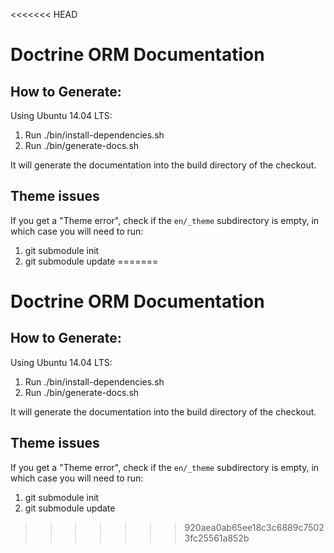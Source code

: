 <<<<<<< HEAD
# Doctrine ORM Documentation

## How to Generate:
Using Ubuntu 14.04 LTS:

1. Run ./bin/install-dependencies.sh
2. Run ./bin/generate-docs.sh

It will generate the documentation into the build directory of the checkout.


## Theme issues

If you get a "Theme error", check if the `en/_theme` subdirectory is empty,
in which case you will need to run:

1. git submodule init
2. git submodule update
=======
# Doctrine ORM Documentation

## How to Generate:
Using Ubuntu 14.04 LTS:

1. Run ./bin/install-dependencies.sh
2. Run ./bin/generate-docs.sh

It will generate the documentation into the build directory of the checkout.


## Theme issues

If you get a "Theme error", check if the `en/_theme` subdirectory is empty,
in which case you will need to run:

1. git submodule init
2. git submodule update
>>>>>>> 920aea0ab65ee18c3c6889c75023fc25561a852b
